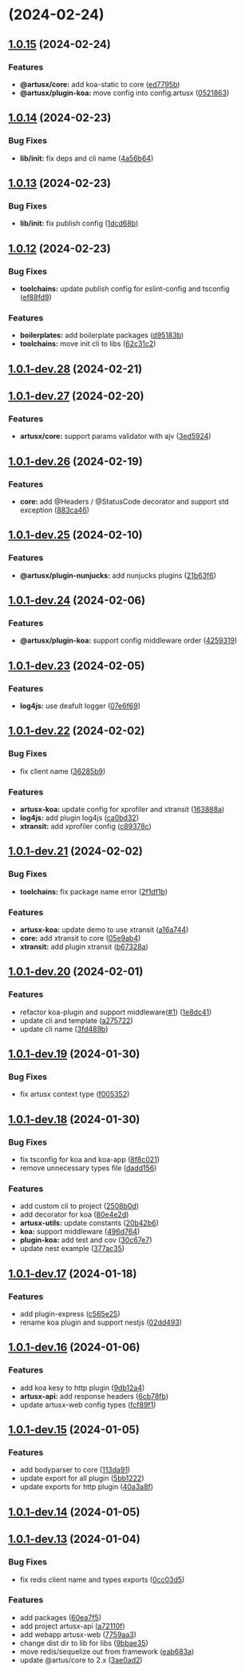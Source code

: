 # [](https://github.com/artusjs/artusx/compare/v1.0.15...v) (2024-02-24)



## [1.0.15](https://github.com/artusjs/artusx/compare/v1.0.14...v1.0.15) (2024-02-24)


### Features

* **@artusx/core:** add koa-static to core ([ed7795b](https://github.com/artusjs/artusx/commit/ed7795b687753bbf33e7b7006e5b7461d1722c55))
* **@artusx/plugin-koa:** move config into config.artusx ([0521863](https://github.com/artusjs/artusx/commit/05218634b8ba61bb67adc1eff5faf0ebe38e2788))



## [1.0.14](https://github.com/artusjs/artusx/compare/v1.0.13...v1.0.14) (2024-02-23)


### Bug Fixes

* **lib/init:** fix deps and cli name ([4a56b64](https://github.com/artusjs/artusx/commit/4a56b642e284d88c673f52a60a8f1ce542c042c4))



## [1.0.13](https://github.com/artusjs/artusx/compare/v1.0.12...v1.0.13) (2024-02-23)


### Bug Fixes

* **lib/init:** fix publish config ([1dcd68b](https://github.com/artusjs/artusx/commit/1dcd68b964189d165b8ed790faf153311e879b53))



## [1.0.12](https://github.com/artusjs/artusx/compare/v1.0.1-dev.28...v1.0.12) (2024-02-23)


### Bug Fixes

* **toolchains:** update publish config for eslint-config and tsconfig ([ef88fd9](https://github.com/artusjs/artusx/commit/ef88fd9d750c675a430d189d719a917c99959ebf))


### Features

* **boilerplates:** add boilerplate packages ([d95183b](https://github.com/artusjs/artusx/commit/d95183b0983512797746d63af9fd061557c5bed2))
* **toolchains:** move init cli to libs ([62c31c2](https://github.com/artusjs/artusx/commit/62c31c2aa0259b39a1d3b8982c1e8612abeceb7b))



## [1.0.1-dev.28](https://github.com/artusjs/artusx/compare/v1.0.1-dev.27...v1.0.1-dev.28) (2024-02-21)



## [1.0.1-dev.27](https://github.com/artusjs/artusx/compare/v1.0.1-dev.26...v1.0.1-dev.27) (2024-02-20)


### Features

* **artusx/core:** support params validator with ajv ([3ed5924](https://github.com/artusjs/artusx/commit/3ed592440bb7de22eaa3e2773615eb4bc74c7ed0))



## [1.0.1-dev.26](https://github.com/artusjs/artusx/compare/v1.0.1-dev.25...v1.0.1-dev.26) (2024-02-19)


### Features

* **core:** add @Headers / @StatusCode decorator and support std exception ([883ca46](https://github.com/artusjs/artusx/commit/883ca46c58d7cc736c23f8383afcef9dc2bba937))



## [1.0.1-dev.25](https://github.com/artusjs/artusx/compare/v1.0.1-dev.24...v1.0.1-dev.25) (2024-02-10)


### Features

* **@artusx/plugin-nunjucks:** add nunjucks plugins ([21b63f6](https://github.com/artusjs/artusx/commit/21b63f611e1b9951086c7679d7de0c78221ebde9))



## [1.0.1-dev.24](https://github.com/artusjs/artusx/compare/v1.0.1-dev.23...v1.0.1-dev.24) (2024-02-06)


### Features

* **@artusx/plugin-koa:** support config middleware order ([4259319](https://github.com/artusjs/artusx/commit/425931972f4e34deeea911fd6d5b51ffb16798cb))



## [1.0.1-dev.23](https://github.com/artusjs/artusx/compare/v1.0.1-dev.22...v1.0.1-dev.23) (2024-02-05)


### Features

* **log4js:** use deafult logger ([07e6f69](https://github.com/artusjs/artusx/commit/07e6f694803ef2c6089c3baf8c8e534ca07fe832))



## [1.0.1-dev.22](https://github.com/artusjs/artusx/compare/v1.0.1-dev.21...v1.0.1-dev.22) (2024-02-02)


### Bug Fixes

* fix client name ([36285b9](https://github.com/artusjs/artusx/commit/36285b9d328dffb1c45170f4fba1f25a2b2e61cb))


### Features

* **artusx-koa:** update config for xprofiler and xtransit ([163888a](https://github.com/artusjs/artusx/commit/163888a66e0f95749f4793dec48f3883a72397e1))
* **log4js:** add plugin log4js ([ca0bd32](https://github.com/artusjs/artusx/commit/ca0bd320f668af8d330593104fd5b9e4e7cf00ca))
* **xtransit:** add xprofiler config ([c89378c](https://github.com/artusjs/artusx/commit/c89378cf9a1cc26863c46a8c017fb310b4d4629d))



## [1.0.1-dev.21](https://github.com/artusjs/artusx/compare/v1.0.1-dev.20...v1.0.1-dev.21) (2024-02-02)


### Bug Fixes

* **toolchains:** fix package name error ([2f1df1b](https://github.com/artusjs/artusx/commit/2f1df1b53587078647830f25f055bc2a790585d1))


### Features

* **artusx-koa:** update demo to use xtransit ([a16a744](https://github.com/artusjs/artusx/commit/a16a7449e08b1acca032b513024f2c45868a3c52))
* **core:** add xtransit to core ([05e9ab4](https://github.com/artusjs/artusx/commit/05e9ab48ac7e531790996a9825d72e4c0bef27c8))
* **xtransit:** add plugin xtransit ([b67328a](https://github.com/artusjs/artusx/commit/b67328a3eba0f06dd76b143c793e3af1ce2a23f8))



## [1.0.1-dev.20](https://github.com/artusjs/artusx/compare/v1.0.1-dev.19...v1.0.1-dev.20) (2024-02-01)


### Features

* refactor koa-plugin and support middleware([#1](https://github.com/artusjs/artusx/issues/1)) ([1e8dc41](https://github.com/artusjs/artusx/commit/1e8dc41470e79f1240d3c8baf26304a5cc0b01d5))
* update cli and template ([a275722](https://github.com/artusjs/artusx/commit/a2757220c8a5d7b27bd3ca4a4c627db8037dfe4e))
* update cli name ([3fd489b](https://github.com/artusjs/artusx/commit/3fd489b29285eaeff1c3908fcc3fba8e6dc7ed64))



## [1.0.1-dev.19](https://github.com/artusjs/artusx/compare/v1.0.1-dev.18...v1.0.1-dev.19) (2024-01-30)


### Bug Fixes

* fix artusx context type ([f005352](https://github.com/artusjs/artusx/commit/f0053521d1a983c43844ed2df6dac124c43cae24))



## [1.0.1-dev.18](https://github.com/artusjs/artusx/compare/v1.0.1-dev.17...v1.0.1-dev.18) (2024-01-30)


### Bug Fixes

* fix tsconfig for koa and koa-app ([8f8c021](https://github.com/artusjs/artusx/commit/8f8c021de488682380104894afef5528dc443fd4))
* remove unnecessary types file ([dadd156](https://github.com/artusjs/artusx/commit/dadd1560068494add140be7f5c4b09c822f2a7b3))


### Features

* add custom cli to project ([2508b0d](https://github.com/artusjs/artusx/commit/2508b0d395a6b688e96ba17f10af040aa15218fc))
* add decorator for koa ([80e4e2d](https://github.com/artusjs/artusx/commit/80e4e2da142fd30fd38549aff08972305b6dd2e0))
* **artusx-utils:** update constants ([20b42b6](https://github.com/artusjs/artusx/commit/20b42b6564c2e7710e5f877ead00450ccc7871c4))
* **koa:** support middleware ([496d764](https://github.com/artusjs/artusx/commit/496d764490e0660575e23edc80e62c0463610773))
* **plugin-koa:** add test and cov ([30c67e7](https://github.com/artusjs/artusx/commit/30c67e7fc90adfa20c88d8033e9044a3837e3f37))
* update nest example ([377ac35](https://github.com/artusjs/artusx/commit/377ac35efec769db5d6683401b0d9d3a9d47d217))



## [1.0.1-dev.17](https://github.com/artusjs/artusx/compare/v1.0.1-dev.16...v1.0.1-dev.17) (2024-01-18)


### Features

* add plugin-express ([c565e25](https://github.com/artusjs/artusx/commit/c565e255ef2e8122e0632b7ef770c93d044e29dd))
* rename koa plugin and support nestjs ([02dd493](https://github.com/artusjs/artusx/commit/02dd4939d4ce1a11d77a06825151f3153efffe36))



## [1.0.1-dev.16](https://github.com/artusjs/artusx/compare/v1.0.1-dev.15...v1.0.1-dev.16) (2024-01-06)


### Features

* add koa kesy to http plugin ([9db12a4](https://github.com/artusjs/artusx/commit/9db12a4fb42a82694f1ad9089e0530f7b13a4431))
* **artusx-api:** add response headers ([6cb78fb](https://github.com/artusjs/artusx/commit/6cb78fbfb31f0b74142b072aaae0e682c819c5c3))
* update artusx-web config types ([fcf89f1](https://github.com/artusjs/artusx/commit/fcf89f1f2314043f10d057e447170261f56b68aa))



## [1.0.1-dev.15](https://github.com/artusjs/artusx/compare/v1.0.1-dev.14...v1.0.1-dev.15) (2024-01-05)


### Features

* add bodyparser to core ([113da91](https://github.com/artusjs/artusx/commit/113da91acf2e9fe834157a467f0d8b3af4d665ab))
* update export for all plugin ([5bb1222](https://github.com/artusjs/artusx/commit/5bb12224582210e56e0e249fa9d1c59305a7c8a9))
* update exports for http plugin ([40a3a8f](https://github.com/artusjs/artusx/commit/40a3a8fc61ecd6c4f2a0af438c814eaba607b192))



## [1.0.1-dev.14](https://github.com/artusjs/artusx/compare/v1.0.1-dev.13...v1.0.1-dev.14) (2024-01-05)



## [1.0.1-dev.13](https://github.com/artusjs/artusx/compare/60ea7f5ea9e9027ff78e9c0c176157289599672e...v1.0.1-dev.13) (2024-01-04)


### Bug Fixes

* fix redis client name and types exports ([0cc03d5](https://github.com/artusjs/artusx/commit/0cc03d58244b6a36ebe3b8417d4c3c9b408ef70d))


### Features

* add packages ([60ea7f5](https://github.com/artusjs/artusx/commit/60ea7f5ea9e9027ff78e9c0c176157289599672e))
* add project artusx-api ([a72110f](https://github.com/artusjs/artusx/commit/a72110f3816853e8602923b96b8324ccef631ee5))
* add webapp artusx-web ([7759aa3](https://github.com/artusjs/artusx/commit/7759aa3188cbb33937046288c7f02e1014288d49))
* change dist dir to lib for libs ([9bbae35](https://github.com/artusjs/artusx/commit/9bbae35bcad239d7ed62ea6a934e7833de5b58d1))
* move redis/sequelize out from framework ([eab683a](https://github.com/artusjs/artusx/commit/eab683a4ceda7d130f41a0fce35368d3b2a7298b))
* update @artus/core to 2.x ([3ae0ad2](https://github.com/artusjs/artusx/commit/3ae0ad2286a378d7041c00ca0ab9f0213cf09917))



